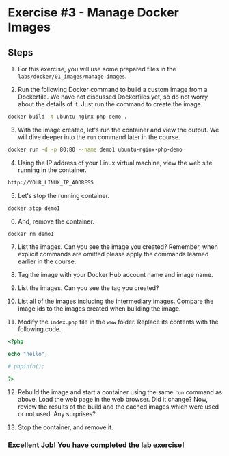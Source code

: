 # Exercise #3 - Manage Docker Images

## Steps

1. For this exercise, you will use some prepared files in the `labs/docker/01_images/manage-images`.

2. Run the following Docker command to build a custom image from a Dockerfile. We have not discussed Dockerfiles yet, so do not worry about the details of it. Just run the command to create the image.

```bash
docker build -t ubuntu-nginx-php-demo .
```

3. With the image created, let's run the container and view the output. We will dive deeper into the `run` command later in the course.

```bash
docker run -d -p 80:80 --name demo1 ubuntu-nginx-php-demo
```

4. Using the IP address of your Linux virtual machine, view the web site running in the container.

```bash
http://YOUR_LINUX_IP_ADDRESS
```

5. Let's stop the running container.

```bash
docker stop demo1
```

6. And, remove the container.

```bash
docker rm demo1
```

7. List the images. Can you see the image you created? Remember, when explicit commands are omitted please apply the commands learned earlier in the course.

8. Tag the image with your Docker Hub account name and image name.

9. List the images. Can you see the tag you created?

10. List all of the images including the intermediary images. Compare the image ids to the images created when building the image.

11. Modify the `index.php` file in the `www` folder. Replace its contents with the following code.

```php
<?php

echo "hello";

# phpinfo();

?>
```

12. Rebuild the image and start a container using the same `run` command as above. Load the web page in the web browser. Did it change? Now, review the results of the build and the cached images which were used or not used. Any surprises?

13. Stop the container, and remove it.

### Excellent Job! You have completed the lab exercise!